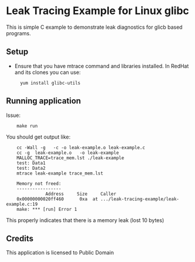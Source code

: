Leak Tracing Example for Linux glibc
==========================================================

This is simple C example to demonstrate leak diagnostics for glicb based programs.


Setup
-----

* Ensure that you have mtrace command and libraries installed. In RedHat and its clones you can use:

		yum install glibc-utils

Running  application
--------------------------

Issue:

		make run

You should get output like:
		
		cc -Wall -g   -c -o leak-example.o leak-example.c
		cc -g  leak-example.o   -o leak-example
		MALLOC_TRACE=trace_mem.lst ./leak-example
		test: Data1
		test: Data2
		mtrace leak-example trace_mem.lst
		
		Memory not freed:
		-----------------
		           Address     Size     Caller
		0x00000000020ff460      0xa  at .../leak-tracing-example/leak-example.c:19
		make: *** [run] Error 1

This properly indicates that there is a memory leak (lost 10 bytes)

Credits
-------

This application is licensed to Public Domain

